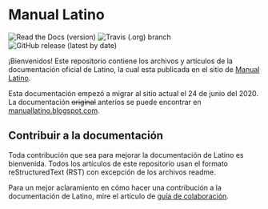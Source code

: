 # Manual Latino
![Read the Docs (version)](https://img.shields.io/readthedocs/manual-latino/latest)
![Travis (.org) branch](https://img.shields.io/travis/LatinoDocs/Manual-Latino/master)
![GitHub release (latest by date)](https://img.shields.io/github/v/release/MelvinG24/Latino)

¡Bienvenidos! Este repositorio contiene los archivos y artículos de la documentación oficial de Latino, la cual esta publicada en el sitio de [Manual Latino](https://manual-latino.readthedocs.io/es/latest/).

Esta documentación empezó a migrar al sitio actual el 24 de junio del 2020. La documentación ~~original~~ anterios se puede encontrar en [manuallatino.blogspot.com](https://manuallatino.blogspot.com).

## Contribuir a la documentación
Toda contribución que sea para mejorar la documentación de Latino es bienvenida. Todos los artículos de este repositorio usan el formato reStructuredText (RST) con excepción de los archivos readme.

Para un mejor aclaramiento en cómo hacer una contribución a la documentación de Latino, mire el articulo de [guía de colaboración](.readme/CONTRIBUTING.md).